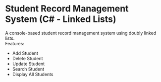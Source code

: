 # Student Record Management System (C# - Linked Lists)

A console-based student record management system using doubly linked lists.  
Features:
- Add Student
- Delete Student
- Update Student
- Search Student
- Display All Students

